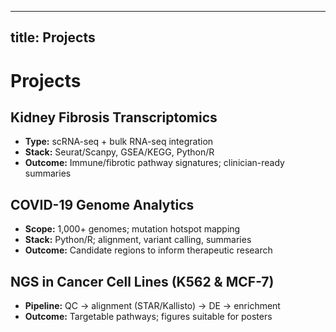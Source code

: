 <link rel="stylesheet" href="/assets/css/site.css">


---
title: Projects
---

# Projects

## Kidney Fibrosis Transcriptomics
- **Type:** scRNA-seq + bulk RNA-seq integration
- **Stack:** Seurat/Scanpy, GSEA/KEGG, Python/R
- **Outcome:** Immune/fibrotic pathway signatures; clinician-ready summaries

## COVID-19 Genome Analytics
- **Scope:** 1,000+ genomes; mutation hotspot mapping
- **Stack:** Python/R; alignment, variant calling, summaries
- **Outcome:** Candidate regions to inform therapeutic research

## NGS in Cancer Cell Lines (K562 & MCF-7)
- **Pipeline:** QC → alignment (STAR/Kallisto) → DE → enrichment
- **Outcome:** Targetable pathways; figures suitable for posters
